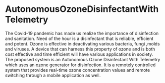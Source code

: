 # AutonomousOzoneDisinfectantWithTelemetry
The Covid-19 pandemic has made us realize the importance of disinfection and sanitation. Need of the hour is a disinfectant that is reliable, efficient and potent. Ozone is effective in deactivating various bacteria, fungi ,molds and viruses. A device that can harness this property of ozone and is both cost effective and time efficient will have various applications in society.  The proposed system is an Autonomous Ozone Disinfectant With Telemetry which uses an ozone generator for disinfection. It is a remotely controlled system that provides real-time ozone concentration values and remote switching through a mobile application as well.
